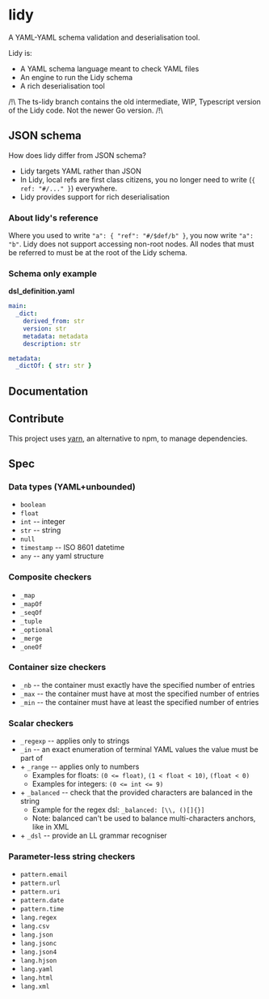 # lidy

A YAML-YAML schema validation and deserialisation tool.

Lidy is:

- A YAML schema language meant to check YAML files
- An engine to run the Lidy schema
- A rich deserialisation tool

/!\ The ts-lidy branch contains the old intermediate, WIP, Typescript version of the Lidy code. Not the newer Go version. /!\

## JSON schema

How does lidy differ from JSON schema?

- Lidy targets YAML rather than JSON
- In Lidy, local refs are first class citizens, you no longer need to write (`{ ref: "#/..." }`) everywhere.
- Lidy provides support for rich deserialisation

### About lidy's reference

Where you used to write `"a": { "ref": "#/$def/b" }`, you now write `"a": "b"`. Lidy does not support accessing non-root nodes. All nodes that must be referred to must be at the root of the Lidy schema.

### Schema only example

**dsl_definition.yaml**

```yaml
main:
  _dict:
    derived_from: str
    version: str
    metadata: metadata
    description: str

metadata:
  _dictOf: { str: str }
```

## Documentation

## Contribute

This project uses [yarn](https://classic.yarnpkg.com/en/docs/install/), an alternative to npm, to manage dependencies.

## Spec

### Data types (YAML+unbounded)

- `boolean`
- `float`
- `int` -- integer
- `str` -- string
- `null`
- `timestamp` -- ISO 8601 datetime
- `any` -- any yaml structure

### Composite checkers

- `_map`
- `_mapOf`
- `_seqOf`
- `_tuple`
- `_optional`
- `_merge`
- `_oneOf`

### Container size checkers

- `_nb` -- the container must exactly have the specified number of entries
- `_max` -- the container must have at most the specified number of entries
- `_min` -- the container must have at least the specified number of entries

### Scalar checkers

- `_regexp` -- applies only to strings
- `_in` -- an exact enumeration of terminal YAML values the value must be part of
- \+ `_range` -- applies only to numbers
  - Examples for floats: `(0 <= float)`, `(1 < float < 10)`, `(float < 0)`
  - Examples for integers: `(0 <= int <= 9)`
- \+ `_balanced` -- check that the provided characters are balanced in the string
  - Example for the regex dsl: `_balanced: [\\, ()[]{}]`
  - Note: balanced can't be used to balance multi-characters anchors, like in XML
- \+ `_dsl` -- provide an LL grammar recogniser

### Parameter-less string checkers

- `pattern.email`
- `pattern.url`
- `pattern.uri`
- `pattern.date`
- `pattern.time`
- `lang.regex`
- `lang.csv`
- `lang.json`
- `lang.jsonc`
- `lang.json4`
- `lang.hjson`
- `lang.yaml`
- `lang.html`
- `lang.xml`
